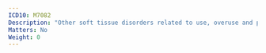 ```yaml
---
ICD10: M7082
Description: "Other soft tissue disorders related to use, overuse and pressure: Upper arm"
Matters: No
Weight: 0
---
```


